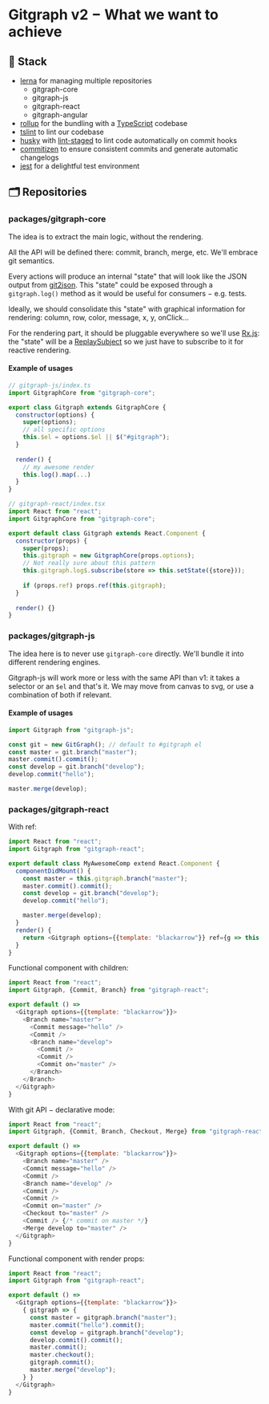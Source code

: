 # Gitgraph v2 − What we want to achieve

## 🥞 Stack

- [lerna](https://lernajs.io/) for managing multiple repositories
  - gitgraph-core
  - gitgraph-js
  - gitgraph-react
  - gitgraph-angular
- [rollup](https://rollupjs.org/) for the bundling with a [TypeScript](https://www.typescriptlang.org/) codebase
- [tslint](https://palantir.github.io/tslint/) to lint our codebase
- [husky](https://github.com/typicode/husky) with [lint-staged](https://github.com/okonet/lint-staged) to lint code automatically on commit hooks
- [commitizen](http://commitizen.github.io/cz-cli/) to ensure consistent commits and generate automatic changelogs
- [jest](http://facebook.github.io/jest/) for a delightful test environment

## 🗂 Repositories

### packages/gitgraph-core

The idea is to extract the main logic, without the rendering.

All the API will be defined there: commit, branch, merge, etc. We'll embrace git semantics.

Every actions will produce an internal "state" that will look like the JSON output from [git2json](https://github.com/fabien0102/git2json). This "state" could be exposed through a `gitgraph.log()` method as it would be useful for consumers − e.g. tests.

Ideally, we should consolidate this "state" with graphical information for rendering: column, row, color, message, x, y, onClick…

For the rendering part, it should be pluggable everywhere so we'll use [Rx.js](http://reactivex.io/): the "state" will be a [ReplaySubject](https://github.com/ReactiveX/rxjs/blob/master/doc/subject.md#replaysubject) so we just have to subscribe to it for reactive rendering.

#### Example of usages

```js
// gitgraph-js/index.ts
import GitgraphCore from "gitgraph-core";

export class Gitgraph extends GitgraphCore {
  constructor(options) {
    super(options);
    // all specific options
    this.$el = options.$el || $("#gitgraph");
  }
  
  render() {
    // my awesome render
    this.log().map(...)
  }
}
```

```js
// gitgraph-react/index.tsx
import React from "react";
import GitgraphCore from "gitgraph-core";

export default class Gitgraph extends React.Component {
  constructor(props) {
    super(props);
    this.gitgraph = new GitgraphCore(props.options);
    // Not really sure about this pattern
    this.gitgraph.log$.subscribe(store => this.setState({store}));
    
    if (props.ref) props.ref(this.gitgraph);
  }
  
  render() {}
}
```

### packages/gitgraph-js

The idea here is to never use  `gitgraph-core` directly. We'll bundle it into different rendering engines.

Gitgraph-js will work more or less with the same API than v1: it takes a selector or an `$el` and that's it. We may move from canvas to svg, or use a combination of both if relevant.

#### Example of usages

```js
import Gitgraph from "gitgraph-js";

const git = new GitGraph(); // default to #gitgraph el
const master = git.branch("master");
master.commit().commit();
const develop = git.branch("develop");
develop.commit("hello");

master.merge(develop);
```

### packages/gitgraph-react

With ref:

```js
import React from "react";
import Gitgraph from "gitgraph-react";

export default class MyAwesomeComp extend React.Component {
  componentDidMount() {
    const master = this.gitgraph.branch("master");
    master.commit().commit();
    const develop = git.branch("develop");
    develop.commit("hello");

    master.merge(develop);
  }
  render() {
    return <Gitgraph options={{template: "blackarrow"}} ref={g => this.gitgraph = g} />
  }
}
```

Functional component with children:

```js
import React from "react";
import Gitgraph, {Commit, Branch} from "gitgraph-react";

export default () => 
  <Gitgraph options={{template: "blackarrow"}}>
    <Branch name="master">
      <Commit message="hello" />
      <Commit />
      <Branch name="develop">
        <Commit />
        <Commit />
        <Commit on="master" />
      </Branch>
    </Branch>
  </Gitgraph>
}
```

With git API − declarative mode:

```js
import React from "react";
import Gitgraph, {Commit, Branch, Checkout, Merge} from "gitgraph-react";

export default () => 
  <Gitgraph options={{template: "blackarrow"}}>
    <Branch name="master" />
    <Commit message="hello" />
    <Commit />
    <Branch name="develop" />
    <Commit />
    <Commit />
    <Commit on="master" />
    <Checkout to="master" />
    <Commit /> {/* commit on master */}
    <Merge develop to="master" />
  </Gitgraph>
}
```

Functional component with render props:

```js
import React from "react";
import Gitgraph from "gitgraph-react";

export default () => 
  <Gitgraph options={{template: "blackarrow"}}>
    { gitgraph => {
      const master = gitgraph.branch("master");
      master.commit("hello").commit();
      const develop = gitgraph.branch("develop");
      develop.commit().commit();
      master.commit();
      master.checkout();
      gitgraph.commit();
      master.merge("develop");
    } }
  </Gitgraph>
}
```